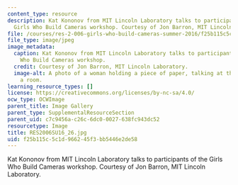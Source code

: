 ```yaml
---
content_type: resource
description: Kat Kononov from MIT Lincoln Laboratory talks to participants of the
  Girls Who Build Cameras workshop. Courtesy of Jon Barron, MIT Lincoln Laboratory.
file: /courses/res-2-006-girls-who-build-cameras-summer-2016/f25b115c5c1d966245f3bb5446e2de58_RES2006SU16_26.jpg
file_type: image/jpeg
image_metadata:
  caption: Kat Kononov from MIT Lincoln Laboratory talks to participants of the Girls
    Who Build Cameras workshop.
  credit: Courtesy of Jon Barron, MIT Lincoln Laboratory.
  image-alt: A photo of a woman holding a piece of paper, talking at the front of
    a room.
learning_resource_types: []
license: https://creativecommons.org/licenses/by-nc-sa/4.0/
ocw_type: OCWImage
parent_title: Image Gallery
parent_type: SupplementalResourceSection
parent_uid: c7c9456a-c26c-6dc0-0027-638fc943dc52
resourcetype: Image
title: RES2006SU16_26.jpg
uid: f25b115c-5c1d-9662-45f3-bb5446e2de58
---
```

Kat Kononov from MIT Lincoln Laboratory talks to participants of the Girls Who Build Cameras workshop. Courtesy of Jon Barron, MIT Lincoln Laboratory.